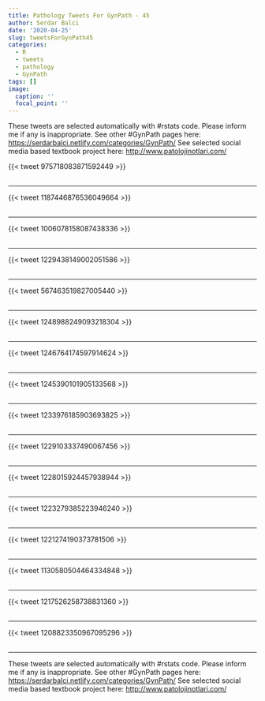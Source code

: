 ```yaml
---
title: Pathology Tweets For GynPath - 45
author: Serdar Balci
date: '2020-04-25'
slug: tweetsForGynPath45
categories:
  - R
  - tweets
  - pathology
  - GynPath
tags: []
image:
  caption: ''
  focal_point: ''
---
```



These tweets are selected automatically with #rstats code. Please inform me if any is inappropriate.
See other #GynPath pages here: https://serdarbalci.netlify.com/categories/GynPath/ 
See selected social media based textbook project here: http://www.patolojinotlari.com/

{{< tweet 975718083871592449 >}}
<br>
<br>
<hr>
{{< tweet 1187446876536049664 >}}
<br>
<br>
<hr>
{{< tweet 1006078158087438336 >}}
<br>
<br>
<hr>
{{< tweet 1229438149002051586 >}}
<br>
<br>
<hr>
{{< tweet 567463519827005440 >}}
<br>
<br>
<hr>
{{< tweet 1248988249093218304 >}}
<br>
<br>
<hr>
{{< tweet 1246764174597914624 >}}
<br>
<br>
<hr>
{{< tweet 1245390101905133568 >}}
<br>
<br>
<hr>
{{< tweet 1233976185903693825 >}}
<br>
<br>
<hr>
{{< tweet 1229103337490067456 >}}
<br>
<br>
<hr>
{{< tweet 1228015924457938944 >}}
<br>
<br>
<hr>
{{< tweet 1223279385223946240 >}}
<br>
<br>
<hr>
{{< tweet 1221274190373781506 >}}
<br>
<br>
<hr>
{{< tweet 1130580504464334848 >}}
<br>
<br>
<hr>
{{< tweet 1217526258738831360 >}}
<br>
<br>
<hr>
{{< tweet 1208823350967095296 >}}
<br>
<br>
<hr>


These tweets are selected automatically with #rstats code. Please inform me if any is inappropriate.
See other #GynPath pages here: https://serdarbalci.netlify.com/categories/GynPath/ 
See selected social media based textbook project here: http://www.patolojinotlari.com/
